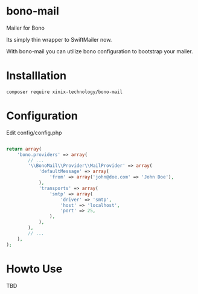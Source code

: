 bono-mail
=========

Mailer for Bono

Its simply thin wrapper to SwiftMailer now.

With bono-mail you can utilize bono configuration to bootstrap your mailer.

# Installlation

```
composer require xinix-technology/bono-mail
```

# Configuration

Edit config/config.php

```php

return array(
    'bono.providers' => array(
        // ...
        '\\BonoMail\\Provider\\MailProvider' => array(
            'defaultMessage' => array(
                'from' => array('john@doe.com' => 'John Doe'),
            ),
            'transports' => array(
                'smtp' => array(
                    'driver' => 'smtp',
                    'host' => 'localhost',
                    'port' => 25,
                ),
            ),
        ),
        // ...
    ),
);


```

# Howto Use

TBD
